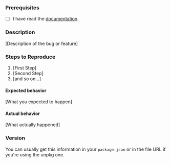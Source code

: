 ### Prerequisites

- [ ] I have read the [documentation](https://github.com/mozilla-services/react-jsonschema-form/blob/master/README.md#readme).

### Description

[Description of the bug or feature]

### Steps to Reproduce

1. [First Step]
2. [Second Step]
3. [and so on...]

#### Expected behavior

[What you expected to happen]

#### Actual behavior

[What actually happened]

### Version

You can usually get this information in your `package.json` or in the file URL if you're using the unpkg one.
